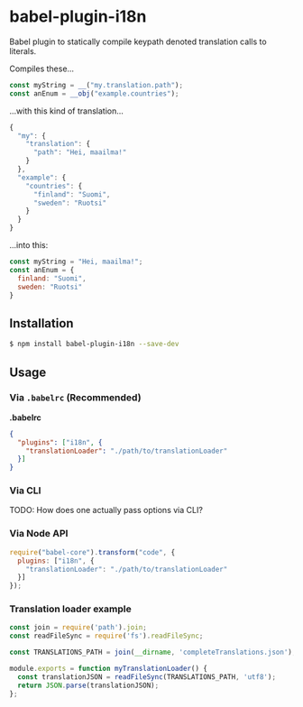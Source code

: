 # babel-plugin-i18n

Babel plugin to statically compile keypath denoted translation calls to literals.

Compiles these...

```js
const myString = __("my.translation.path");
const anEnum = __obj("example.countries");
```

...with this kind of translation...

```js
{
  "my": {
    "translation": {
      "path": "Hei, maailma!"
    }
  },
  "example": {
    "countries": {
      "finland": "Suomi",
      "sweden": "Ruotsi"
    }
  }
}
```

...into this:

```js
const myString = "Hei, maailma!";
const anEnum = {
  finland: "Suomi",
  sweden: "Ruotsi"
}
```

## Installation

```sh
$ npm install babel-plugin-i18n --save-dev
```

## Usage

### Via `.babelrc` (Recommended)

**.babelrc**

```json
{
  "plugins": ["i18n", {
    "translationLoader": "./path/to/translationLoader"
  }]
}
```

### Via CLI

TODO: How does one actually pass options via CLI?

### Via Node API

```javascript
require("babel-core").transform("code", {
  plugins: ["i18n", {
    "translationLoader": "./path/to/translationLoader"
  }]
});
```

### Translation loader example

```js
const join = require('path').join;
const readFileSync = require('fs').readFileSync;

const TRANSLATIONS_PATH = join(__dirname, 'completeTranslations.json');

module.exports = function myTranslationLoader() {
  const translationJSON = readFileSync(TRANSLATIONS_PATH, 'utf8');
  return JSON.parse(translationJSON);
};
```
